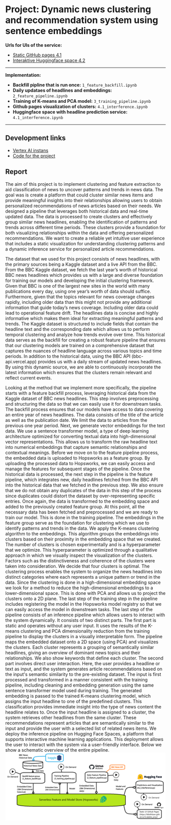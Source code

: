 # Project: Dynamic news clustering and recommendation system using sentence embeddings
**Urls for UIs of the service:**
- [Static GitHub pages 4.1](https://felixfritzen.github.io/Scalable_proj/)
- [Interaktive Huggingface space 4.2]( https://huggingface.co/spaces/felixfritzen/project)
---

**Implementation:**
- **Backfill pipline that is run once:** `1_feature_backfill.ipynb`
- **Daily updataes of headlines and embeddings:** `2_feature_pipeline.ipynb`
- **Training of K-means and PCA model:** `3_training_pipeline.ipynb`
- **Github pages visualization of clusters:** `4.1_interference.ipynb`
- **Huggingface space with headline prediction service:** `4.1_interference.ipynb`
---


## Development links
- [Vertex AI instans](https://console.cloud.google.com/vertex-ai/workbench/instances)
- [Code for the project](https://github.com/felixfritzen/Scalable_proj)

## Report
The aim of this project is to implement clustering and feature extraction to aid classification of news to uncover patterns and trends in news data. The goal was is create a platform that could cluster similar news items and provide meaningful insights into their relationships allowing users to obtain personalized recommendations of news articles based on their needs.
 We designed a pipeline that leverages both historical data and real-time updated data. The data is processed to create clusters and effectively group similar news headlines, enabling the identification of patterns and trends across different time periods. These clusters provide a foundation for both visualizing relationships within the data and offering personalized recommendations. We want to create a reliable yet intuitive user experience that includes a static visualization for understanding clustering patterns and a dynamic inference service for personalized article recommendations.

The dataset that we used for this project consists of news headlines, with the primary sources being a Kaggle dataset and a live API from the BBC. From the BBC Kaggle dataset, we fetch the last year’s worth of historical BBC news headlines which provides us with a large and diverse foundation for training our models and developing the initial clustering framework. Given that BBC is one of the largest new sites in the world with many publications every day, using one year’s worth of data should suffice. Furthermore, given that the topics relevant for news coverage changes rapidly, including older data than this might not provide any additional information that guide today’s news coverage. Including older data could lead to operational feature drift. The headlines data is concise and highly informative which makes them ideal for extracting meaningful patterns and trends. The Kaggle dataset is structured to include fields that contain the headline text and the corresponding date which allows us to perform temporal clustering and analyze how trends evolve over time. This historical data serves as the backfill for creating a robust feature pipeline that ensures that our clustering models are trained on a comprehensive dataset that captures the nuances of headline language across various topics and time periods.
In addition to the historical data, using the BBC API (bbc-api.vercel.app) provides us with a daily stream of updated news headlines. By using this dynamic source, we are able to continuously incorporate the latest information which ensures that the clusters remain relevant and reflect current events.

Looking at the method that we implement more specifically, the pipeline starts with a feature backfill process, leveraging historical data from the Kaggle dataset of BBC news headlines. This step involves preprocessing and structuring the data so that we can easily use it for downstream tasks. The backfill process ensures that our models have access to data covering an entire year of news headlines. The data consists of the title of the article as well as the publication date. We limit the data to articles from the previous one year period. Next, we generate vector embeddings for the text data. We use a sentence transformer model, a type of deep learning architecture optimized for converting textual data into high-dimensional vector representations. This allows us to transform the raw headline text into numerical embeddings that capture semantic relationships and contextual meanings. Before we move on to the feature pipeline process, the embedded data is uploaded to Hopsworks as a feature group. By uploading the processed data to Hopsworks, we can easily access and manage the features for subsequent stages of the pipeline.
 Once the historical data is processed, the next step in the pipeline is the feature pipeline, which integrates new, daily headlines fetched from the BBC API into the historical data that we fetched in the previous step. We also ensure that we do not obtain any duplicates of the data in this step of the process since duplicates could distort the dataset by over-representing specific entries. Once again, the data is transformed to the embedding space and added to the previously created feature group.
 At this point, all the necessary data has been fetched and preprocessed and we are ready to train our model. This is done in the training pipeline. The embeddings in the feature group serve as the foundation for clustering  which we use to identify patterns and trends in the data. We apply the K-means clustering algorithm to the embeddings. This algorithm groups the embeddings into clusters based on their proximity in the embedding space that we created. The number of clusters is chosen experimentally and is a hyperparameter that we optimize. This hyperparameter is optimized through a qualitative approach in which we visually inspect the visualization of the clusters. Factors such as the distinctiveness and coherence of the clusters were taken into consideration. We decide that four clusters is optimal. The clustering process enables the system to organize the news headlines into distinct categories where each represents a unique pattern or trend in the data. Since the clustering is done in a high-dimensional embedding space we look for a method to reduce the high-dimensional embeddings to a lower-dimensional space. This is done with PCA and allows us to project the clusters onto a 2D plane. The last step of the training step in the pipeline includes registering the model in the Hopsworks model registry so that we can easily access the model in downstream tasks.
The last step of the pipeline consists of an inference pipeline which allows users to interact with the system dynamically. It consists of two distinct parts. The first part is static and operates without any user input. It uses the results of the K-means clustering and PCA dimensionality reduction from the training pipeline to display the clusters in a visually interpretable form. The pipeline maps the embedded dataset onto a 2D space (using PCA) and visualizes the clusters. Each cluster represents a grouping of semantically similar headlines, giving an overview of dominant news topics and their relationships. We also show keywords that define each cluster. The second part involves direct user interaction. Here, the user provides a headline or text as input, and the system generates article recommendations based on  the input's semantic similarity to the pre-existing dataset. The input is first processed and transformed in a manner consistent with the training pipeline, including cleaning and embedding generation using the same sentence transformer model used during training. The generated embedding is passed to the trained K-means clustering model, which assigns the input headline to one of the predefined clusters. This classification provides immediate insight into the type of news content the headline relates to.  Once the input headline is assigned to a cluster, the system retrieves other headlines from the same cluster. These recommendations represent articles that are semantically similar to the input and provide the user with a selected list of related news items. We deploy the inference pipeline on Hugging Face Spaces, a platform that supports interactive machine learning applications. This deployment allows the user to interact with the system via a user-friendly interface. Below we show a schematic overview of the entire pipeline.
![Pipeline](docs/Model_cut.png)
